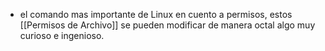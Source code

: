 - el comando mas importante de Linux en cuento a permisos, estos [[Permisos de Archivo]] se pueden modificar de manera octal algo muy curioso e ingenioso.